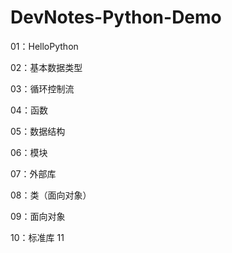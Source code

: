 # DevNotes-Python-Demo

01：HelloPython

02：基本数据类型

03：循环控制流

04：函数

05：数据结构

06：模块

07：外部库

08：类（面向对象）

09：面向对象

10：标准库
 11
